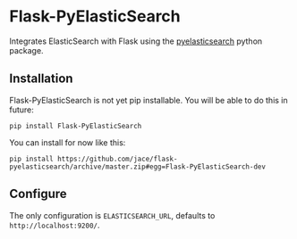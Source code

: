 Flask-PyElasticSearch
=====================

Integrates ElasticSearch with Flask using the [pyelasticsearch][]
python package.

[pyelasticsearch]: https://pyelasticsearch.readthedocs.org/

Installation
------------

Flask-PyElasticSearch is not yet pip installable. You will be able to do this in future:

    pip install Flask-PyElasticSearch

You can install for now like this:

    pip install https://github.com/jace/flask-pyelasticsearch/archive/master.zip#egg=Flask-PyElasticSearch-dev

Configure
---------

The only configuration is `ELASTICSEARCH_URL`, defaults to `http://localhost:9200/`.
